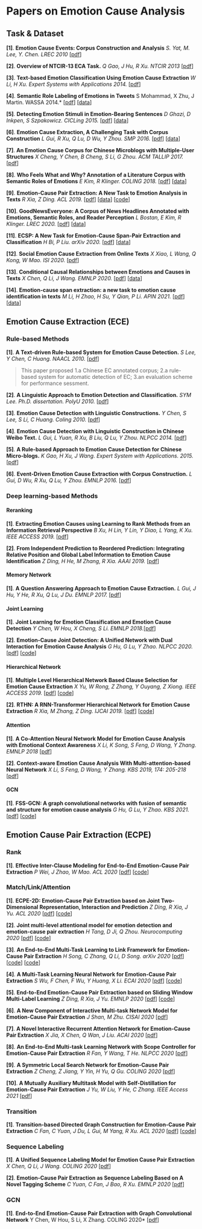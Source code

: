 # Papers on Emotion Cause Analysis

## Task & Dataset

**[1]**. **Emotion Cause Events: Corpus Construction and Analysis** *S. Yat, M. Lee, Y. Chen. LREC 2010* [[pdf](https://www.researchgate.net/profile/Chu-Ren_Huang/publication/220746716_Emotion_Cause_Events_Corpus_Construction_and_Analysis/links/0912f508ff080541ac000000/Emotion-Cause-Events-Corpus-Construction-and-Analysis.pdf)]

**[2]**. **Overview of NTCIR-13 ECA Task.** *Q Gao, J Hu, R Xu. NTCIR 2013* [[pdf](http://research.nii.ac.jp/ntcir/workshop/OnlineProceedings13/pdf/ntcir/01-NTCIR13-OV-ECA-GaoQ.pdf)]

**[3]**. **Text-based Emotion Classification Using Emotion Cause Extraction** *W Li, H Xu. Expert Systems with Applications 2014.* [[pdf](http://research.nii.ac.jp/ntcir/workshop/OnlineProceedings13/pdf/ntcir/01-NTCIR13-OV-ECA-GaoQ.pdf)]

**[4]**. **Semantic Role Labeling of Emotions in Tweets** S Mohammad, X Zhu, J Martin. WASSA 2014.* [[pdf](https://www.aclweb.org/anthology/W14-2607.pdf)] [[data](http://www.purl.org/net/PoliticalTweets2012)]

**[5]**. **Detecting Emotion Stimuli in Emotion-Bearing Sentences** *D Ghazi, D Inkpen, S Szpakowicz. CICLing 2015.* [[pdf](http://www.eiti.uottawa.ca/~diana/publications/90420152.pdf)] [[data](https://www.site.uottawa.ca/~diana/resources/emotion_stimulus_data/)]

**[6]**. **Emotion Cause Extraction, A Challenging Task with Corpus Construction** *L Gui, R Xu, Q Lu, D Wu, Y Zhou. SMP 2016.* [[pdf](https://link.springer.com/content/pdf/10.1007%2F978-981-10-2993-6.pdf)] [[data](http://hlt.hitsz.edu.cn/?page_id=74)]

**[7]**. **An Emotion Cause Corpus for Chinese Microblogs with Multiple-User Structures** *X Cheng, Y Chen, B Cheng, S Li, G Zhou. ACM TALLIP 2017.* [[pdf](http://delivery.acm.org/10.1145/3140000/3132684/a6-cheng.pdf?ip=58.60.1.21&id=3132684&acc=ACTIVE%20SERVICE&key=BF85BBA5741FDC6E%2E0871A888CCEFF346%2E4D4702B0C3E38B35%2E4D4702B0C3E38B35&__acm__=1552353230_cf8d45228c04b6b44298acd5cec733e9)]

**[8]**. **Who Feels What and Why? Annotation of a Literature Corpus with Semantic Roles of Emotions** *E Kim, R Klinger. COLING 2018.* [[pdf](https://www.aclweb.org/anthology/C18-1114)] [[data](https://www.ims.uni-stuttgart.de/forschung/ressourcen/korpora/reman.html)]

**[9]**. **Emotion-Cause Pair Extraction: A New Task to Emotion Analysis in Texts** *R Xia, Z Ding. ACL 2019.* [[pdf](https://arxiv.org/pdf/1906.01267.pdf)] [[data](https://github.com/NUSTM/ECPE/tree/master/data_combine)] [[code](https://github.com/NUSTM/ECPE)]

**[10]**. **GoodNewsEveryone: A Corpus of News Headlines Annotated with Emotions, Semantic Roles, and Reader Perception** *L Bostan, E Kim, R Klinger. LREC 2020.* [[pdf](https://www.aclweb.org/anthology/2020.lrec-1.194.pdf)] [[data](https://www.ims.uni-stuttgart.de/forschung/ressourcen/korpora/goodnewseveryone/)]

**[11]**. **ECSP: A New Task for Emotion-Cause Span-Pair Extraction and Classification** *H Bi, P Liu. arXiv 2020.* [[pdf](https://arxiv.org/pdf/2003.03507.pdf)] [[data](http://www.hitsz-hlt.com/?page_id=694)]

**[12]**. **Social Emotion Cause Extraction from Online Texts** *X Xiao, L Wang, Q Kong, W Mao. ISI 2020.* [[pdf](https://ieeexplore.ieee.org/stamp/stamp.jsp?tp=&arnumber=9280532)]

**[13]**. **Conditional Causal Relationships between Emotions and Causes in Texts** *X Chen, Q Li, J Wang. EMNLP 2020.* [[pdf](https://www.aclweb.org/anthology/2020.emnlp-main.252.pdf)] [[data](https://github.com/mark-xhchen/Conditional-ECPE)]

**[14]**. **Emotion-cause span extraction: a new task to emotion cause identification in texts** *M Li, H Zhao, H Su, Y Qian, P Li. APIN 2021.* [[pdf](https://link.springer.com/content/pdf/10.1007/s10489-021-02188-7.pdf)] [[data](http://hlt.hitsz.edu.cn/?page_id=74)]

## Emotion Cause Extraction (ECE)

### Rule-based Methods

**[1]**. **A Text-driven Rule-based System for Emotion Cause Detection.** *S Lee, Y Chen, C Huang. NAACL  2010.* [[pdf](http://www.aclweb.org/anthology/W10-0206)]

> This paper proposed 1.a Chinese EC annotated corpus; 2.a rule-based system for automatic detection of EC; 3.an evaluation scheme for performance sessment.

**[2]**. **A Linguistic Approach to Emotion Detection and Classification.** *SYM Lee. Ph.D. dissertation. PolyU 2010.* [[pdf](http://ira.lib.polyu.edu.hk/handle/10397/6369)]

**[3]**. **Emotion Cause Detection with Linguistic Constructions.** *Y Chen, S Lee, S Li, C Huang. Coling 2010.* [[pdf](http://lexitron.nectec.or.th/public/COLING-2010_Beijing_China/PAPERS/pdf/PAPERS021.pdf)]

**[4]**. **Emotion Cause Detection with Linguistic Construction in Chinese Weibo Text.** *L Gui, L Yuan, R Xu, B Liu, Q Lu, Y Zhou. NLPCC 2014.* [[pdf](https://www.researchgate.net/profile/Ruifeng_Xu2/publication/289764554_Emotion_Cause_Detection_with_Linguistic_Construction_in_Chinese_Weibo_Text/links/5825eb3308aeebc4f8a1e0b2/Emotion-Cause-Detection-with-Linguistic-Construction-in-Chinese-Weibo-Text.pdf)]

**[5]**. **A Rule-based Approach to Emotion Cause Detection for Chinese Micro-blogs.** *K Gao, H Xu, J Wang. Expert System with Applications. 2015.* [[pdf](https://www.sciencedirect.com/science/article/pii/S0957417415000871/pdfft?md5=9b9f75c264398738d88f25bb9f0c4f34&pid=1-s2.0-S0957417415000871-main.pdf)]

**[6]**. **Event-Driven Emotion Cause Extraction with Corpus Construction.** *L Gui, D Wu, R Xu, Q Lu, Y Zhou. EMNLP 2016.* [[pdf](http://www.aclweb.org/anthology/D16-1170)]

### Deep learning-based Methods

#### Reranking

**[1]**. **Extracting Emotion Causes using Learning to Rank Methods from an Information Retrieval Perspective** *B Xu, H Lin, Y Lin, Y Diao, L Yang, K Xu. IEEE ACCESS 2019.* [[pdf](https://ieeexplore.ieee.org/ielx7/6287639/8600701/08625499.pdf?tp=&arnumber=8625499&isnumber=8600701)]

**[2]**. **From Independent Prediction to Reordered Prediction: Integrating Relative Position and Global Label Information to Emotion Cause Identification** *Z Ding, H He, M Zhang, R Xia. AAAI 2019.* [[pdf](https://www.aaai.org/Papers/AAAI/2019/AAAI-DingZ.5630.pdf)]

#### Memory Network

**[1]**. **A Question Answering Approach to Emotion Cause Extraction.** *L Gui, J Hu, Y He, R Xu, Q Lu, J Du. EMNLP 2017.* [[pdf](https://arxiv.org/pdf/1708.05482.pdf)]

#### Joint Learning

**[1]**. **Joint Learning for Emotion Classification and Emotion Cause Detection** *Y Chen, W Hou, X Cheng, S Li. EMNLP 2018.*[[pdf](http://www.aclweb.org/anthology/D18-1066)]

**[2]**. **Emotion-Cause Joint Detection: A Unified Network with Dual Interaction for Emotion Cause Analysis** *G Hu, G Lu, Y Zhao. NLPCC 2020.*[[pdf](https://link.springer.com/content/pdf/10.1007%2F978-3-030-60450-9_45.pdf)] [[code](https://github.com/LeMei/ecjd)]

#### Hierarchical Network

**[1]**. **Multiple Level Hierarchical Network Based Clause Selection for Emotion Cause Extraction** *X Yu, W Rong, Z Zhang, Y Ouyang, Z Xiong. IEEE ACCESS 2019.* [[pdf](https://ieeexplore.ieee.org/stamp/stamp.jsp?tp=&arnumber=8598785)] [[code](https://github.com/deardelia/ECextraction)]

**[2]**. **RTHN: A RNN-Transformer Hierarchical Network for Emotion Cause Extraction** *R Xia, M Zhang, Z Ding. IJCAI 2019.* [[pdf](https://arxiv.org/pdf/1906.01236.pdf)] [[code](https://github.com/NUSTM/RTHN)]

#### Attention

**[1]**. **A Co-Attention Neural Network Model for Emotion Cause Analysis with Emotional Context Awareness** *X Li, K Song, S Feng, D Wang, Y Zhang. EMNLP 2018* [[pdf](https://www.aclweb.org/anthology/D18-1506)]

**[2]**. **Context-aware Emotion Cause Analysis With Multi-attention-based Neural Network** *X Li, S Feng, D Wang, Y Zhang. KBS 2019, 174: 205-218* [[pdf](https://www.sciencedirect.com/science/article/pii/S0950705119301273/pdfft?md5=49f8a9a3a326733d5441e82c1871fcb0&pid=1-s2.0-S0950705119301273-main.pdf)]

#### GCN

**[1]**. **FSS-GCN: A graph convolutional networks with fusion of semantic and structure for emotion cause analysis** *G Hu, G Lu, Y Zhao. KBS 2021.* [[pdf](https://www.sciencedirect.com/science/article/pii/S0950705120307139/pdfft?md5=3f60c5beca7a34dd58f67c13cbe572c3&pid=1-s2.0-S0950705120307139-main.pdf)] [[code](https://github.com/LeMei/FSS-GCN)]

## Emotion Cause Pair Extraction (ECPE)

### Rank

**[1]**. **Effective Inter-Clause Modeling for End-to-End Emotion-Cause Pair Extraction** *P Wei, J Zhao, W Mao. ACL 2020* [[pdf](https://www.aclweb.org/anthology/2020.acl-main.289.pdf)] [[code](https://github.com/Determined22/Rank-Emotion-Cause)]

### Match/Link/Attention

**[1]**. **ECPE-2D: Emotion-Cause Pair Extraction based on Joint Two-Dimensional Representation, Interaction and Prediction** *Z Ding, R Xia, J Yu. ACL 2020* [[pdf](https://www.aclweb.org/anthology/2020.acl-main.288.pdf)] [[code](https://github.com/NUSTM/ECPE-2D)]

**[2]**. **Joint multi-level attentional model for emotion detection and emotion-cause pair extraction** *H Tang, D Ji, Q Zhou. Neurocomputing 2020* [[pdf](https://www.sciencedirect.com/science/article/pii/S092523122030566X)] [[code](https://github.com/tomsonsgs/LVE-joint-MANN-master)]

**[3]**. **An End-to-End Multi-Task Learning to Link Framework for Emotion-Cause Pair Extraction** *H Song, C Zhang, Q Li, D Song. arXiv 2020* [[pdf](https://arxiv.org/pdf/2002.10710v2.pdf)] [[code](https://github.com/shl5133/E2EECPE)] [[code](https://github.com/QCOIN-LAB/E2EECPE)]

**[4]**. **A Multi-Task Learning Neural Network for Emotion-Cause Pair Extraction** *S Wu, F Chen, F Wu, Y Huang, X Li. ECAI 2020* [[pdf](http://ecai2020.eu/papers/583_paper.pdf)] [[code](https://github.com/wusx00/MTNECP/blob/master/README.md)]

**[5]**. **End-to-End Emotion-Cause Pair Extraction based on Sliding Window Multi-Label Learning** *Z Ding, R Xia, J Yu. EMNLP 2020* [[pdf](http://ecai2020.eu/papers/583_paper.pdf)] [[code](https://github.com/wusx00/MTNECP/blob/master/README.md)]

**[6]**. **A New Component of Interactive Multi-task Network Model for Emotion-Cause Pair Extraction** *J Shan, M Zhu. CISAI 2020* [[pdf](https://dl.acm.org/doi/pdf/10.1145/3446132.3446195)]

**[7]**. **A Novel Interactive Recurrent Attention Network for Emotion-Cause Pair Extraction** *X Jia, X Chen, Q Wan, J Liu. ACAI 2020* [[pdf](https://iopscience.iop.org/article/10.1088/1742-6596/1693/1/012022/pdf)]

**[8]**. **An End-to-End Multi-task Learning Network with Scope Controller for Emotion-Cause Pair Extraction** *R Fan, Y Wang, T He. NLPCC 2020* [[pdf](https://link.springer.com/content/pdf/10.1007%2F978-3-030-60450-9_60.pdf)]

**[9]**. **A Symmetric Local Search Network for Emotion-Cause Pair Extraction** *Z Cheng, Z Jiang, Y Yin, H Yu, Q Gu. COLING 2020* [[pdf](https://www.aclweb.org/anthology/2020.coling-main.12.pdf)]

**[10]**. **A Mutually Auxiliary Multitask Model with Self-Distillation for Emotion-Cause Pair Extraction** *J Yu, W Liu, Y He, C Zhang. IEEE Access 2021* [[pdf](https://ieeexplore.ieee.org/abstract/document/9350279/)]

### Transition

**[1]**. **Transition-based Directed Graph Construction for Emotion-Cause Pair Extraction** *C Fan, C Yuan, J Du, L Gui, M Yang, R Xu. ACL 2020* [[pdf](https://www.aclweb.org/anthology/2020.acl-main.342.pdf)] [[code](https://github.com/HLT-HITSZ/TransECPE)]

### Sequence Labeling

**[1]**. **A Unified Sequence Labeling Model for Emotion Cause Pair Extraction** *X Chen, Q Li, J Wang. COLING 2020* [[pdf](https://www.aclweb.org/anthology/2020.coling-main.18.pdf)]

**[2]**. **Emotion-Cause Pair Extraction as Sequence Labeling Based on A Novel Tagging Scheme** *C Yuan, C Fan, J Bao, R Xu. EMNLP 2020* [[pdf](https://www.aclweb.org/anthology/2020.emnlp-main.289.pdf)]

### GCN

**[1]**. **End-to-End Emotion-Cause Pair Extraction with Graph Convolutional Network** Y Chen, W Hou, S Li, X Zhang. COLING 2020* [[pdf](https://www.aclweb.org/anthology/2020.coling-main.17.pdf)]
